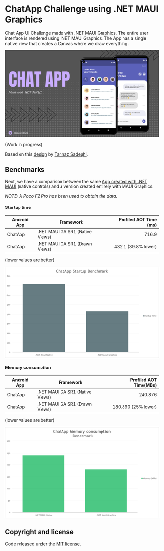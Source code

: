 # ChatApp Challenge using .NET MAUI Graphics

Chat App UI Challenge made with .NET MAUI Graphics. The entire user interface is rendered using .NET MAUI Graphics. The App has a single native view that creates a Canvas where we draw everything.

![ChatApp](images/chatapp-maui.png)

(Work in progress)

Based on this [design](https://dribbble.com/shots/11470136-A-Messaging-App-Concept) by [Tannaz Sadeghi](https://dribbble.com/tannazsadeghi).

## Benchmarks

Next, we have a comparison between the same [App created with .NET MAUI](https://github.com/jsuarezruiz/netmaui-chat-app-challenge) (native controls) and a version created entirely with MAUI Graphics.

_NOTE: A Poco F2 Pro has been used to obtain the data._

#### Startup time

| Android App | Framework           | Profiled AOT Time (ms) |
|-------------|---------------------| ---------------------:|
| ChatApp    |  .NET MAUI GA SR1 (Native Views)         |                716.9 |
| ChatApp    |  .NET MAUI GA SR1 (Drawn Views)          |                432.1 (39.8% lower) |

(lower values are better)

![ChatApp Startup time](images/chatapp-startup-benchmark.png)

#### Memory consumption

| Android App | Framework           | Profiled AOT Time(MBs) |
|-------------|---------------------| ---------------------:|
| ChatApp    |  .NET MAUI GA SR1 (Native Views)         |                240.876 |
| ChatApp    |  .NET MAUI GA SR1 (Drawn Views)          |                180.890 (25% lower) |

(lower values are better)

![ChatApp Memory time](images/chatapp-memory-benchmark.png)

## Copyright and license

Code released under the [MIT license](https://opensource.org/licenses/MIT).